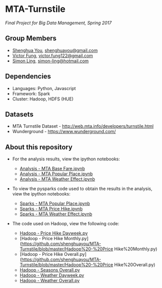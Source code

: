 # MTA-Turnstile
*Final Project for Big Data Management, Spring 2017*

## Group Members
* [Shenghua You](https://github.com/shenghuayou), shenghuayou@gmail.com
* [Victor Fung](https://github.com/VictorFung1), victor.fung122@gmail.com
* [Simon Ling](https://github.com/simonvista), simon-ling@hotmail.com

## Dependencies
* Languages: Python, Javascript
* Framework: Spark
* Cluster: Hadoop, HDFS (HUE)

## Datasets
* MTA Turnstile Dataset - http://web.mta.info/developers/turnstile.html
* Wunderground - https://www.wunderground.com/

## About this repository
* For the analysis results, view the ipython notebooks:
  * [Analysis - MTA Base Fare.ipynb](https://github.com/shenghuayou/MTA-Turnstile/blob/master/Analysis%20-%20MTA%20Price%20Hike.ipynb)
  * [Analysis - MTA Popular Place.ipynb](https://github.com/shenghuayou/MTA-Turnstile/blob/master/Analysis%20-%20MTA%20Popular%20Places.ipynb)
  * [Analysis - MTA Weather Effect.ipynb](https://github.com/shenghuayou/MTA-Turnstile/blob/master/Analysis%20-%20MTA%20Weather%20Effect.ipynb)

* To view the pysparks code used to obtain the results in the analysis, view the ipython notebooks:
  * [Sparks - MTA Popular Place.ipynb](https://github.com/shenghuayou/MTA-Turnstile/blob/master/Sparks%20-%20MTA%20Popular%20Place.ipynb)
  * [Sparks - MTA Price Hike.ipynb](https://github.com/shenghuayou/MTA-Turnstile/blob/master/Sparks%20-%20MTA%20Price%20Hike.ipynb)
  * [Sparks - MTA Weather Effect.ipynb](https://github.com/shenghuayou/MTA-Turnstile/blob/master/Sparks%20-%20MTA%20Weather%20Effect.ipynb)

* The code used on Hadoop, view the following code:
  * [Hadoop - Price Hike Dayweek.py](https://github.com/shenghuayou/MTA-Turnstile/blob/master/Hadoop%20-%20Weather%20Dayweek.py)
  * [Hadoop - Price Hike Monthly.py](https://github.com/shenghuayou/MTA-Turnstile/blob/master/Hadoop%20-%20Price Hike%20Monthly.py)
  * [Hadoop - Price Hike Overall.py](https://github.com/shenghuayou/MTA-Turnstile/blob/master/Hadoop%20-%20Price Hike%20Overall.py)
  * [Hadoop - Seasons Overall.py](https://github.com/shenghuayou/MTA-Turnstile/blob/master/Hadoop%20-%20Seasons%20Overall.py)
  * [Hadoop - Weather Dayweek.py](https://github.com/shenghuayou/MTA-Turnstile/blob/master/Hadoop%20-%20Weather%20Dayweek.py)
  * [Hadoop - Weather Overall.py](https://github.com/shenghuayou/MTA-Turnstile/blob/master/Hadoop%20-%20Weather%20Overall.py)
